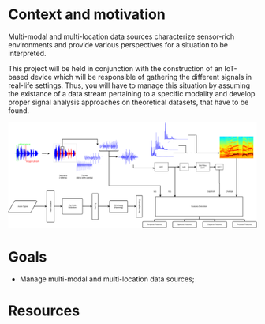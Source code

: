 # Context and motivation
Multi-modal and multi-location data sources characterize sensor-rich environments and provide various perspectives for a situation to be interpreted.

This project will be held in conjunction with the construction of an IoT-based device which will be responsible of gathering the different signals in real-life settings.
Thus, you will have to manage this situation by assuming the existance of a data stream pertaining to a specific modality and develop proper signal analysis approaches on theoretical datasets, that have to be found.

<p align="center">
    <img src="/public/data/iot-projects/cries-analysis-pipeline.png" width="700px"/>
</p>

# Goals
* Manage multi-modal and multi-location data sources;

# Resources
